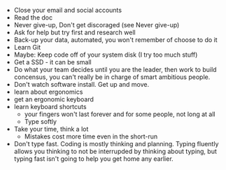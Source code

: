- Close your email and social accounts
- Read the doc
- Never give-up, Don't get discoraged (see Never give-up)
- Ask for help but try first and research well
- Back-up your data, automated, you won't remember of choose to do it
- Learn Git
- Maybe: Keep code off of your system disk (I try too much stuff)
- Get a SSD - it can be small
- Do what your team decides until you are the leader, then work to build concensus, you can't really be in charge of smart ambitious people.
- Don't watch software install. Get up and move.
- learn about ergonomics
- get an ergonomic keyboard
- learn keyboard shortcuts
  - your fingers won't last forever and for some people, not long at all
  - Type softly
- Take your time, think a lot
  - Mistakes cost more time even in the short-run
- Don't type fast. Coding is mostly thinking and planning. Typing fluently allows you thinking to not be interrupded by thinking about typing, but typing fast isn't going to help you get home any earlier.

